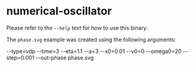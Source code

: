 # numerical-oscillator

Please refer to the `--help` text for how to use this binary.

The `phase.svg` example was created using the following arguments:

  --type=vdp --time=3 --eta=1.1 --a=3 --x0=0.01 --v0=0 --omega0=20 --step=0.001 --out-phase phase.svg

